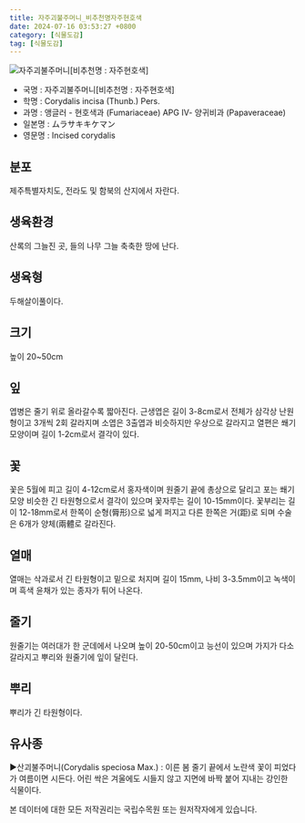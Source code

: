 ```yaml
---
title: 자주괴불주머니_비추천명자주현호색
date: 2024-07-16 03:53:27 +0800
category: [식물도감]
tag: [식물도감]
---
```




![자주괴불주머니[비추천명 : 자주현호색]](/fileUpload/plants/basic/Papaveraceae/Corydalis/1775/1775_1_th2.jpg)
- 국명 : 자주괴불주머니[비추천명 : 자주현호색]
- 학명 : Corydalis incisa (Thunb.) Pers.
- 과명 : 앵글러 - 현호색과 (Fumariaceae) APG Ⅳ- 양귀비과 (Papaveraceae)
- 일본명 : ムラサキキケマン
- 영문명 : Incised corydalis


## 분포
제주특별자치도, 전라도 및 함북의 산지에서 자란다.
## 생육환경
산록의 그늘진 곳, 들의 나무 그늘 축축한 땅에 난다.
## 생육형
두해살이풀이다.
## 크기
높이 20~50cm
## 잎
엽병은 줄기 위로 올라갈수록 짧아진다. 근생엽은 길이 3-8cm로서 전체가 삼각상 난원형이고 3개씩 2회 갈라지며 소엽은 3출엽과 비슷하지만 우상으로 갈라지고 열편은 쐐기모양이며 길이 1-2cm로서 결각이 있다.
## 꽃
꽃은 5월에 피고 길이 4-12cm로서 홍자색이며 원줄기 끝에 총상으로 달리고 포는 쐐기모양 비슷한 긴 타원형으로서 결각이 있으며 꽃자루는 길이 10-15mm이다. 꽃부리는 길이 12-18mm로서 한쪽이 순형(脣形)으로 넓게 퍼지고 다른 한쪽은 거(距)로 되며 수술은 6개가 양체(兩體로 갈라진다.
## 열매
열매는 삭과로서 긴 타원형이고 밑으로 처지며 길이 15mm, 나비 3-3.5mm이고 녹색이며 흑색 윤채가 있는 종자가 튀어 나온다.
## 줄기
원줄기는 여러대가 한 군데에서 나오며 높이 20-50cm이고 능선이 있으며 가지가 다소 갈라지고 뿌리와 원줄기에 잎이 달린다.
## 뿌리
뿌리가 긴 타원형이다.
## 유사종
▶산괴불주머니(Corydalis speciosa Max.) : 이른 봄 줄기 끝에서 노란색 꽃이 피었다가 여름이면 시든다. 어린 싹은 겨울에도 시들지 않고 지면에 바짝 붙어 지내는 강인한 식물이다.






본 데이터에 대한 모든 저작권리는 국립수목원 또는 원저작자에게 있습니다.
